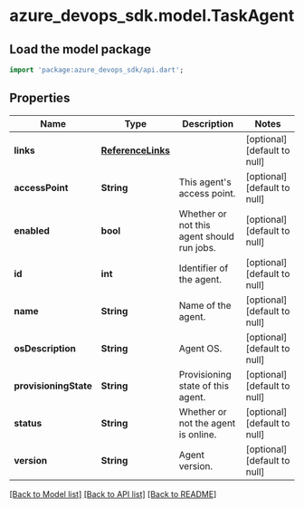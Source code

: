 # azure_devops_sdk.model.TaskAgent

## Load the model package
```dart
import 'package:azure_devops_sdk/api.dart';
```

## Properties
Name | Type | Description | Notes
------------ | ------------- | ------------- | -------------
**links** | [**ReferenceLinks**](ReferenceLinks.md) |  | [optional] [default to null]
**accessPoint** | **String** | This agent&#39;s access point. | [optional] [default to null]
**enabled** | **bool** | Whether or not this agent should run jobs. | [optional] [default to null]
**id** | **int** | Identifier of the agent. | [optional] [default to null]
**name** | **String** | Name of the agent. | [optional] [default to null]
**osDescription** | **String** | Agent OS. | [optional] [default to null]
**provisioningState** | **String** | Provisioning state of this agent. | [optional] [default to null]
**status** | **String** | Whether or not the agent is online. | [optional] [default to null]
**version** | **String** | Agent version. | [optional] [default to null]

[[Back to Model list]](../README.md#documentation-for-models) [[Back to API list]](../README.md#documentation-for-api-endpoints) [[Back to README]](../README.md)


